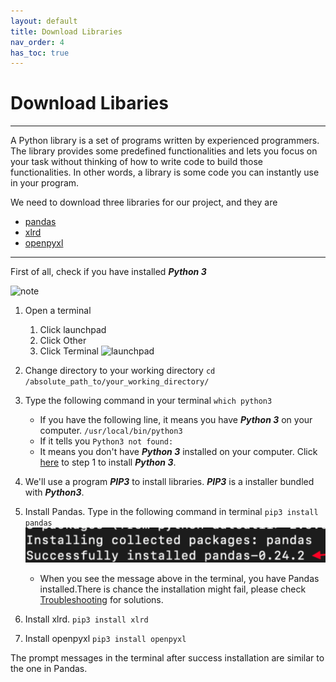 ```yaml
---
layout: default
title: Download Libraries
nav_order: 4
has_toc: true
---
```


# Download Libaries

<hr>
A Python library is a set of programs written by experienced programmers. The library provides some predefined functionalities and lets you focus on your task without thinking of how to write code to build those functionalities. In other words, a library is some code you can instantly use in your program.

We need to download three libraries for our project, and they are
- [pandas](https://phil-cst-bcit.github.io/Phil-Antony-docs/docs/glossary/)
- [xlrd](https://phil-cst-bcit.github.io/Phil-Antony-docs/docs/glossary/)
- [openpyxl](https://phil-cst-bcit.github.io/Phil-Antony-docs/docs/glossary/)
<hr>

First of all, check if you have installed **_Python 3_**

![](./docs/assets/images/note.png "note")

1. Open a terminal
   1. Click launchpad
   2. Click Other
   3. Click Terminal
![](./docs/assets/images/launchpad.png "launchpad")

2. Change directory to your working directory
`cd /absolute_path_to/your_working_directory/`

3. Type the following command in your terminal
`which python3`
   * If you have the following line, it means you have **_Python 3_** on your computer.
`/usr/local/bin/python3`
   * If it tells you
`Python3 not found:`
   * It means you don't have **_Python 3_** installed on your computer. Click [here](https://phil-cst-bcit.github.io/Phil-Antony-docs/docs/install/) to step 1 to install **_Python 3_**.

4. We'll use a program **_PIP3_** to install libraries. **_PIP3_** is a  installer bundled with **_Python3_**.

5. Install Pandas. Type in the following command in terminal
`pip3 install pandas`
![](./assets/images/install_pandas.png)

   - When you see the message above in the terminal, you have Pandas installed.There is chance the installation might fail, please check [Troubleshooting](https://phil-cst-bcit.github.io/Phil-Antony-docs/docs/troubleshooting/) for solutions.

6. Install xlrd.
`pip3 install xlrd`

7. Install openpyxl
`pip3 install openpyxl`

The prompt messages in the terminal after success installation are similar to the one in Pandas.